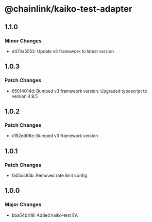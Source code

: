 # @chainlink/kaiko-test-adapter

## 1.1.0

### Minor Changes

- d474a5553: Update v3 framework to latest version

## 1.0.3

### Patch Changes

- 65014014d: Bumped v3 framework version. Upgraded typescript to version 4.9.5

## 1.0.2

### Patch Changes

- c152ed06e: Bumped v3 framework version

## 1.0.1

### Patch Changes

- fa05cc85b: Removed rate limit config

## 1.0.0

### Major Changes

- bba54b419: Added kaiko-test EA
